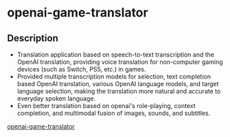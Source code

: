# openai-game-translator

## Description

- Translation application based on speech-to-text transcription and the OpenAI translation, providing voice translation for non-computer gaming devices (such as Switch, PS5, etc.) in games.
- Provided multiple transcription models for selection, text completion based OpenAI translation, various OpenAI language models, and target language selection, making the translation more natural and accurate to everyday spoken language.
- Even better translation based on openai's role-playing, context completion, and multimodal fusion of images, sounds, and subtitles.

[openai-game-translator](https://github.com/Erisae/openai-game-translator)